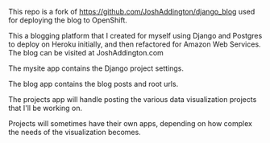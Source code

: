 This repo is a fork of https://github.com/JoshAddington/django_blog used for deploying the blog to OpenShift.

This a blogging platform that I created for myself using Django and Postgres to deploy on Heroku initially, and then refactored for Amazon Web Services. The blog can be visited at JoshAddington.com

The mysite app contains the Django project settings.

The blog app contains the blog posts and root urls.

The projects app will handle posting the various data visualization projects that I'll be working on.

Projects will sometimes have their own apps, depending on how complex the needs of the visualization becomes.
